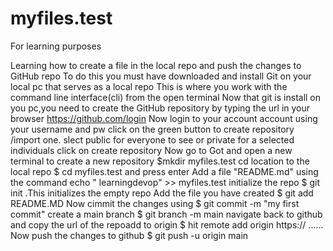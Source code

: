 # myfiles.test
For learning purposes

Learning how to create a file in the local repo and push the changes to GitHub repo
To do this you must have downloaded and install Git on your local pc that serves as a local repo
This is where you work with the command line interface(cli) from the open terminal
Now that git is install on you pc,you need to create the GitHub repository by typing the url in your browser https://github.com/login
Now login to your account account using your username and pw
click on the green button to create repository /import one.
slect public for everyone to see or private for a selected individuals
click on create repository
Now go to Got and open a new terminal to create a new repository
$mkdir myfiles.test
cd location to the local repo $ cd
myfiles.test and press enter
Add a file "README.md" using the command echo " learningdevop" >> myfiles.test
initialize the repo $ git init .This initializes the empty repo
Add the file you have created $ git add README.MD
Now cimmit the changes using $ git commit -m "my first commit"
create a main branch $ git branch -m main
navigate back to github and copy the url of the repoadd to origin $ hit remote add origin https:// ......
Now push the changes to github $ git push -u origin main
